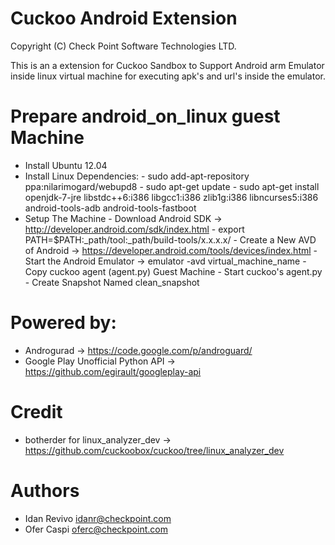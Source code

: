 Cuckoo Android Extension
=========
Copyright (C) Check Point Software Technologies LTD.

This is an a extension for Cuckoo Sandbox to Support Android arm Emulator inside
linux virtual machine for executing apk's and url's inside the emulator.

Prepare android_on_linux guest Machine
======================================

- Install Ubuntu 12.04
- Install Linux Dependencies:
      - sudo add-apt-repository ppa:nilarimogard/webupd8
      - sudo apt-get update
      - sudo apt-get install openjdk-7-jre libstdc++6:i386 libgcc1:i386 zlib1g:i386
      libncurses5:i386 android-tools-adb android-tools-fastboot
- Setup The Machine
      - Download Android SDK ->  http://developer.android.com/sdk/index.html
      - export PATH=$PATH:_path/tool:_path/build-tools/x.x.x.x/
      - Create a New AVD of Android  -> https://developer.android.com/tools/devices/index.html
      - Start the Android Emulator -> emulator -avd virtual_machine_name
      - Copy cuckoo agent (agent.py) Guest Machine
      - Start cuckoo's agent.py
      - Create Snapshot Named clean_snapshot

Powered by:
===========
- Androgurad -> https://code.google.com/p/androguard/
- Google Play Unofficial Python API -> https://github.com/egirault/googleplay-api

Credit 
======
- botherder for linux_analyzer_dev -> https://github.com/cuckoobox/cuckoo/tree/linux_analyzer_dev

Authors
=======
- Idan Revivo idanr@checkpoint.com
- Ofer Caspi oferc@checkpoint.com
